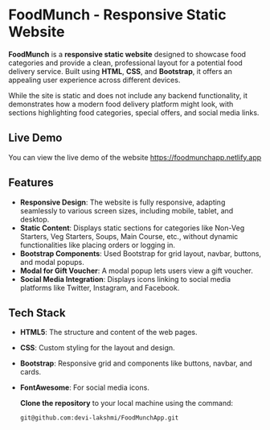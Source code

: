 # FoodMunch - Responsive Static Website

**FoodMunch** is a **responsive static website** designed to showcase food categories and provide a clean, professional layout for a potential food delivery service. Built using **HTML**, **CSS**, and **Bootstrap**, it offers an appealing user experience across different devices.

While the site is static and does not include any backend functionality, it demonstrates how a modern food delivery platform might look, with sections highlighting food categories, special offers, and social media links.

## Live Demo

You can view the live demo of the website https://foodmunchapp.netlify.app

## Features

- **Responsive Design**: The website is fully responsive, adapting seamlessly to various screen sizes, including mobile, tablet, and desktop.
- **Static Content**: Displays static sections for categories like Non-Veg Starters, Veg Starters, Soups, Main Course, etc., without dynamic functionalities like placing orders or logging in.
- **Bootstrap Components**: Used Bootstrap for grid layout, navbar, buttons, and modal popups.
- **Modal for Gift Voucher**: A modal popup lets users view a gift voucher.
- **Social Media Integration**: Displays icons linking to social media platforms like Twitter, Instagram, and Facebook.

 
 ## Tech Stack

- **HTML5**: The structure and content of the web pages.
- **CSS**: Custom styling for the layout and design.
- **Bootstrap**: Responsive grid and components like buttons, navbar, and cards.
- **FontAwesome**: For social media icons.

  **Clone the repository** to your local machine using the command:
  
    ```bash
    git@github.com:devi-lakshmi/FoodMunchApp.git
 
